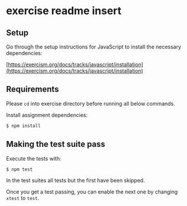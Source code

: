# exercise readme insert

## Setup

Go through the setup instructions for JavaScript to install the necessary
dependencies:

[https://exercism.org/docs/tracks/javascript/installation](https://exercism.org/docs/tracks/javascript/installation)

## Requirements

Please `cd` into exercise directory before running all below commands.

Install assignment dependencies:

```bash
$ npm install
```

## Making the test suite pass

Execute the tests with:

```bash
$ npm test
```

In the test suites all tests but the first have been skipped.

Once you get a test passing, you can enable the next one by changing `xtest` to
`test`.
